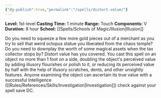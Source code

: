 ```yaml
---
{"dg-publish":true,"permalink":"/spells/distort-value/"}
---
```


**Level:** 1st-level
**Casting Time:** 1 minute
**Range:** Touch
**Components:** V
**Duration:** 8 hour
**School:** [[Spells/Schools of Magic/Illusion\|Illusion]]

Do you need to squeeze a few more gold pieces out of a merchant as you try to sell that weird octopus statue you liberated from the chaos temple? Do you need to downplay the worth of some magical assets when the tax collector stops by? Distort value has you covered.
You cast this spell on an object no more than 1 foot on a side, doubling the object's perceived value by adding illusory flourishes or polish to it, or reducing its perceived value by half with the help of illusory scratches, dents, and other unsightly features. Anyone examining the object can ascertain its true value with a successful Intelligence ([[Rules/References/Skills/Investigation\|Investigation]]) check against your spell save DC.